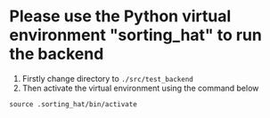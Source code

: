 # Please use the Python virtual environment "sorting_hat" to run the backend

1. Firstly change directory to `./src/test_backend`
2. Then activate the virtual environment using the command below

```(bash)
source .sorting_hat/bin/activate
```
